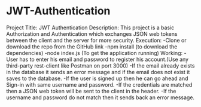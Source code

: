 # JWT-Authentication
Project Title: JWT Authentication  Description: This project is a basic Authorization and Authentication which exchanges JSON web tokens between the client and the server for more security.  Execution: -Clone or download the repo from the GitHub link -npm install (to download the dependencies) -node index.js (To get the application running)  Working: -User has to enter his email and password to register his account.(Use any third-party rest-client like Postman on port 3000) -If the email already exists in the database it sends an error message and if the email does not exist it saves to the database. -If the user is signed up then he can go ahead and Sign-in with same username and password. -If the credentials are matched then a JSON web token will be sent to the client in the header. -If the username and password do not match then it sends back an error message.

